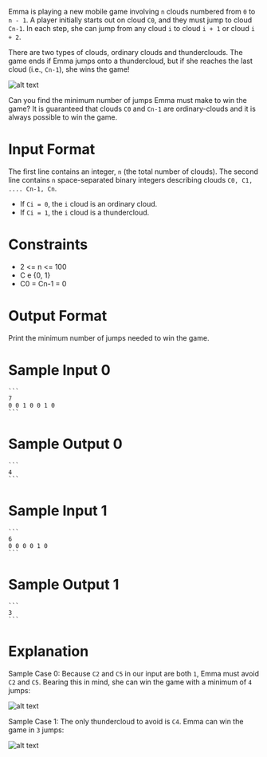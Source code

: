 Emma is playing a new mobile game involving `n` clouds numbered from `0` to `n - 1`. A player initially starts out on cloud `C0`, and they must jump to cloud `Cn-1`. In each step, she can jump from any cloud `i` to cloud `i + 1` or cloud `i + 2`.

There are two types of clouds, ordinary clouds and thunderclouds. The game ends if Emma jumps onto a thundercloud, but if she reaches the last cloud (i.e., `Cn-1`), she wins the game!

![alt text](https://github.com/vshaddix/hackerrank-python/blob/master/Algorithms/Implementation/Jumping%20on%20the%20Clouds/1.png?raw=true)

Can you find the minimum number of jumps Emma must make to win the game? It is guaranteed that clouds `C0` and `Cn-1` are ordinary-clouds and it is always possible to win the game.

# Input Format

The first line contains an integer, `n` (the total number of clouds).
The second line contains `n` space-separated binary integers describing clouds `C0, C1, .... Cn-1, Cn`.

- If `Ci = 0`, the `i` cloud is an ordinary cloud.
- If `Ci = 1`, the `i` cloud is a thundercloud.

# Constraints

- 2 <= n <= 100
- C e {0, 1}
- C0 = Cn-1 = 0

# Output Format

Print the minimum number of jumps needed to win the game.

# Sample Input 0

    ```
    7
    0 0 1 0 0 1 0
    ```

# Sample Output 0

    ```
    4
    ```

# Sample Input 1

    ```
    6
    0 0 0 0 1 0
    ```

# Sample Output 1

    ```
    3
    ```

# Explanation

Sample Case 0:
Because `C2` and `C5` in our input are both `1`, Emma must avoid `C2` and `C5`. Bearing this in mind, she can win the game with a minimum of `4` jumps:

![alt text](https://github.com/vshaddix/hackerrank-python/blob/master/Algorithms/Implementation/Jumping%20on%20the%20Clouds/2.png?raw=true)

Sample Case 1:
The only thundercloud to avoid is `C4`. Emma can win the game in `3` jumps:

![alt text](https://github.com/vshaddix/hackerrank-python/blob/master/Algorithms/Implementation/Jumping%20on%20the%20Clouds/3.png?raw=true)


